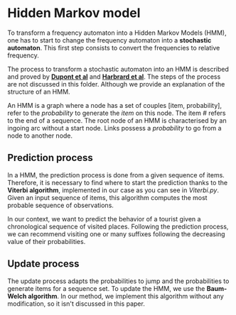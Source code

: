 # Hidden Markov model 

To transform a frequency automaton into a Hidden Markov Models (HMM), one has to start to change the frequency automaton into a **stochastic automaton**. This first step consists to convert the frequencies to relative frequency. 

The process to transform a stochastic automaton into an HMM is described and proved by **[Dupont et al](https://www.researchgate.net/publication/2640446_Probabilistic_DFA_Inference_using_Kullback-Leibler_Divergence_and_Minimality)** and **[Harbrard et al](https://hal.archives-ouvertes.fr/hal-00085176v2)**. The steps of the process are not discussed in this folder. Although we provide an explanation of the structure of an HMM.

An HMM is a graph where a node has a set of couples [item, probability], refer to the *probability* to generate the *item* on this node. The item *#* refers to the end of a sequence. The root node of an HMM is characterised by an ingoing arc without a start node. Links possess a *probability* to go from a node to another node. 

## Prediction process

In a HMM, the prediction process is done from a given sequence of items. Therefore, it is necessary to find where to start the prediction thanks to the **Viterbi algorithm**, implemented in our case as you can see in *Viterbi.py*. Given an input sequence of items, this algorithm computes the most probable sequence of observations.

In our context, we want to predict the behavior of a tourist given a chronological sequence of visited places. Following the prediction process, we can recommend visiting one or many suffixes following the decreasing value of their probabilities.

## Update process

The update process adapts the probabilities to jump and the probabilities to generate items for a sequence set. To update the HMM, we use the **Baum-Welch algorithm**. In our method, we implement this algorithm without any modification, so it isn't discussed in this paper.
